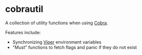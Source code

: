 # cobrautil

A collection of utility functions when using [Cobra].

Features include:

- Synchronizing [Viper] environment variables
- "Must" functions to fetch flags and panic if they do not exist

[Cobra]: https://github.com/spf13/cobra
[Viper]: https://github.com/spf13/viper
